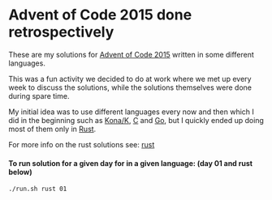 # Advent of Code 2015 done retrospectively

These are my solutions for [Advent of Code 2015](https://adventofcode.com/2015/) written in some different languages.

This was a fun activity we decided to do at work where we met up every week to discuss the solutions, while the solutions themselves were done during spare time.

My initial idea was to use different languages every now and then which I did in the beginning such as [Kona/K](https://kona.github.io/#/), [C](https://en.wikipedia.org/wiki/C_(programming_language)) and [Go](https://golang.org/), but I quickly ended up doing most of them only in [Rust](https://www.rust-lang.org/).

For more info on the rust solutions see: [rust](rust)

#### To run solution for a given day for in a given language: (day 01 and rust below)

```
./run.sh rust 01
```
